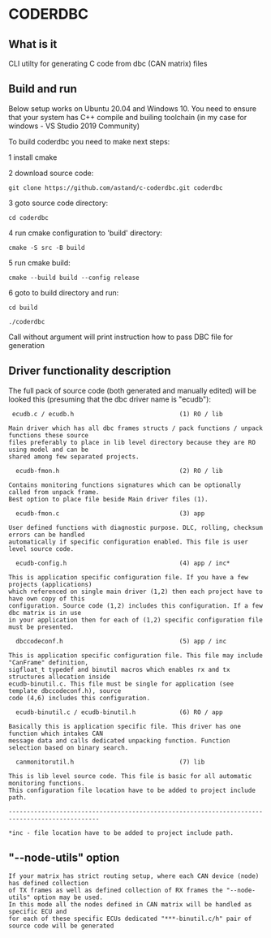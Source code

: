   # CODERDBC 
  
  ## What is it

  CLI utilty for generating C code from dbc (CAN matrix) files

  ## Build and run

  Below setup works on Ubuntu 20.04 and Windows 10. You need to ensure that your system has
  C++ compile and builing toolchain (in my case for windows - VS Studio 2019 Community)

  To build coderdbc you need to make next steps:
  
  1 install cmake
  
  2 download source code:

  `git clone https://github.com/astand/c-coderdbc.git coderdbc`
  
  3 goto source code directory:

  `cd coderdbc`

  4 run cmake configuration to 'build' directory:

  `cmake -S src -B build`

  5 run cmake build:

  `cmake --build build --config release`

  6 goto to build directory and run:

  `cd build`

  `./coderdbc`

  Call without argument will print instruction how to pass DBC file for generation

  ## Driver functionality description

  The full pack of source code (both generated and manually edited) will be looked this
  (presuming that the dbc driver name is "ecudb"):
      
     ecudb.c / ecudb.h                             (1) RO / lib

    Main driver which has all dbc frames structs / pack functions / unpack functions these source
    files preferably to place in lib level directory because they are RO using model and can be 
    shared among few separated projects.

      ecudb-fmon.h                                 (2) RO / lib

    Contains monitoring functions signatures which can be optionally called from unpack frame. 
    Best option to place file beside Main driver files (1).

      ecudb-fmon.c                                 (3) app

    User defined functions with diagnostic purpose. DLC, rolling, checksum errors can be handled 
    automatically if specific configuration enabled. This file is user level source code.

      ecudb-config.h                               (4) app / inc*

    This is application specific configuration file. If you have a few projects (applications) 
    which referenced on single main driver (1,2) then each project have to have own copy of this 
    configuration. Source code (1,2) includes this configuration. If a few dbc matrix is in use 
    in your application then for each of (1,2) specific configuration file must be presented.

      dbccodeconf.h                                (5) app / inc

    This is application specific configuration file. This file may include "CanFrame" definition,
    sigfloat_t typedef and binutil macros which enables rx and tx structures allocation inside 
    ecudb-binutil.c. This file must be single for application (see template dbccodeconf.h), source
    code (4,6) includes this configuration.

      ecudb-binutil.c / ecudb-binutil.h            (6) RO / app

    Basically this is application specific file. This driver has one function which intakes CAN
    message data and calls dedicated unpacking function. Function selection based on binary search. 
    
      canmonitorutil.h                             (7) lib

    This is lib level source code. This file is basic for all automatic monitoring functions. 
    This configuration file location have to be added to project include path.
    
    -----------------------------------------------------------------------------------------------

    *inc - file location have to be added to project include path.

  ## "--node-utils" option

    If your matrix has strict routing setup, where each CAN device (node) has defined collection 
    of TX frames as well as defined collection of RX frames the "--node-utils" option may be used.
    In this mode all the nodes defined in CAN matrix will be handled as specific ECU and 
    for each of these specific ECUs dedicated "***-binutil.c/h" pair of source code will be generated
